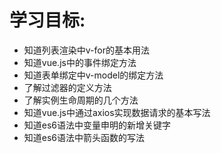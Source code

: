 # 学习目标: 

* 知道列表渲染中v-for的基本用法
* 知道vue.js中的事件绑定方法
* 知道表单绑定中v-model的绑定方法
* 了解过滤器的定义方法
* 了解实例生命周期的几个方法
* 知道vue.js中通过axios实现数据请求的基本写法
* 知道es6语法中变量申明的新增关键字
* 知道es6语法中箭头函数的写法

